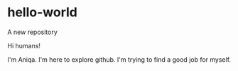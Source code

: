 # hello-world
A new repository

Hi humans!

I'm Aniqa. I'm here to explore github.
I'm trying to find a good job for myself. 
